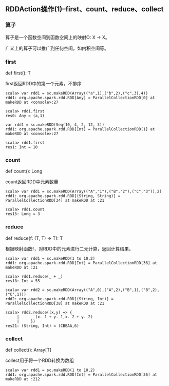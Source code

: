 ## RDDAction操作(1)–first、count、reduce、collect
### 算子
算子是一个函数空间到函数空间上的映射O: X -> X。

广义上的算子可以推广到任何空间，如内积空间等。

### first
def first(): T

first返回RDD中的第一个元素，不排序

```
scala> var rdd1 = sc.makeRDD(Array(("a",1),("b",2),("c",3),4))
rdd1: org.apache.spark.rdd.RDD[Any] = ParallelCollectionRDD[0] at makeRDD at <console>:27

scala> rdd1.first
res0: Any = (a,1)

var rdd1 = sc.makeRDD(Seq(10, 4, 2, 12, 3))
rdd1: org.apache.spark.rdd.RDD[Int] = ParallelCollectionRDD[1] at makeRDD at <console>:27

scala> rdd1.first
res1: Int = 10
```

### count
def count(): Long

count返回RDD中元素数量

```
scala> var rdd1 = sc.makeRDD(Array(("A","1"),("B","2"),("C","3")),2)
rdd1: org.apache.spark.rdd.RDD[(String, String)] = ParallelCollectionRDD[34] at makeRDD at :21

scala> rdd1.count
res15: Long = 3
```

### reduce
def reduce(f: (T, T) ⇒ T): T

根据映射函数f，对RDD中的元素进行二元计算，返回计算结果。

```
scala> var rdd1 = sc.makeRDD(1 to 10,2)
rdd1: org.apache.spark.rdd.RDD[Int] = ParallelCollectionRDD[36] at makeRDD at :21

scala> rdd1.reduce(_ + _)
res18: Int = 55

scala> var rdd2 = sc.makeRDD(Array(("A",0),("A",2),("B",1),("B",2),("C",1)))
rdd2: org.apache.spark.rdd.RDD[(String, Int)] = ParallelCollectionRDD[38] at makeRDD at :21

scala> rdd2.reduce((x,y) => {
     |       (x._1 + y._1,x._2 + y._2)
     |     })
res21: (String, Int) = (CBBAA,6)

```

### collect
def collect(): Array[T]

collect用于将一个RDD转换为数组

```
scala> var rdd1 = sc.makeRDD(1 to 10,2)
rdd1: org.apache.spark.rdd.RDD[Int] = ParallelCollectionRDD[36] at makeRDD at :212

```

